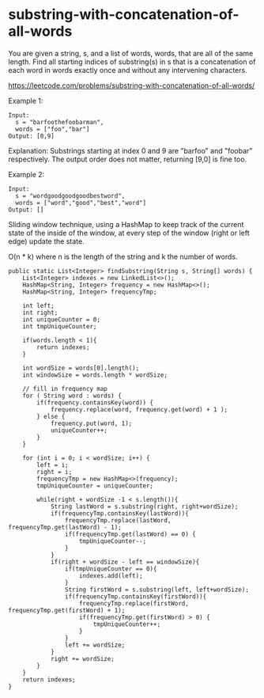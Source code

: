 # substring-with-concatenation-of-all-words
You are given a string, s, and a list of words, words, that are all of the same length. Find all starting indices of substring(s) in s that is a concatenation of each word in words exactly once and without any intervening characters.

https://leetcode.com/problems/substring-with-concatenation-of-all-words/

Example 1:
```
Input:
  s = "barfoothefoobarman",
  words = ["foo","bar"]
Output: [0,9]
```

Explanation: Substrings starting at index 0 and 9 are "barfoo" and "foobar" respectively.
The output order does not matter, returning [9,0] is fine too.

Example 2:
```
Input:
  s = "wordgoodgoodgoodbestword",
  words = ["word","good","best","word"]
Output: []
```

Sliding window technique, using a HashMap to keep track of the current state of the inside of the window, at every step of the window (right or left edge) update the state. 

O(n * k) where n is the length of the string and k the number of words.

```
public static List<Integer> findSubstring(String s, String[] words) {
    List<Integer> indexes = new LinkedList<>();
    HashMap<String, Integer> frequency = new HashMap<>();
    HashMap<String, Integer> frequencyTmp;

    int left;
    int right;
    int uniqueCounter = 0;
    int tmpUniqueCounter;

    if(words.length < 1){
        return indexes;
    }

    int wordSize = words[0].length();
    int windowSize = words.length * wordSize;

    // fill in frequency map
    for ( String word : words) {
        if(frequency.containsKey(word)) {
            frequency.replace(word, frequency.get(word) + 1 );
        } else {
            frequency.put(word, 1);
            uniqueCounter++;
        }
    }

    for (int i = 0; i < wordSize; i++) {
        left = i;
        right = i;
        frequencyTmp = new HashMap<>(frequency);
        tmpUniqueCounter = uniqueCounter;

        while(right + wordSize -1 < s.length()){
            String lastWord = s.substring(right, right+wordSize);
            if(frequencyTmp.containsKey(lastWord)){
                frequencyTmp.replace(lastWord, frequencyTmp.get(lastWord) - 1);
                if(frequencyTmp.get(lastWord) == 0) {
                    tmpUniqueCounter--;
                }
            }
            if(right + wordSize - left == windowSize){
                if(tmpUniqueCounter == 0){
                    indexes.add(left);
                }
                String firstWord = s.substring(left, left+wordSize);
                if(frequencyTmp.containsKey(firstWord)){
                    frequencyTmp.replace(firstWord, frequencyTmp.get(firstWord) + 1);
                    if(frequencyTmp.get(firstWord) > 0) {
                        tmpUniqueCounter++;
                    }
                }
                left += wordSize;
            }
            right += wordSize;
        }
    }
    return indexes;
}
```
